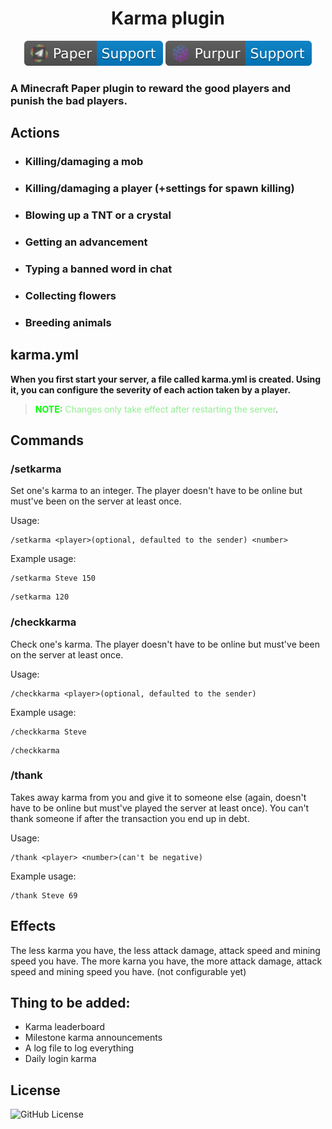 <div align="center">
<h1>
Karma plugin
</h1>

![Paper Support](image/paper-support.svg)
![Purpur Support](image/purpur-support.svg)
</div>

### A Minecraft Paper plugin to reward the good players and punish the bad players.

## Actions
* ### Killing/damaging a mob
* ### Killing/damaging a player (+settings for spawn killing)
* ### Blowing up a TNT or a crystal
* ### Getting an advancement
* ### Typing a banned word in chat
* ### Collecting flowers
* ### Breeding animals

## karma.yml
**When you first start your server, a file called karma.yml is created. Using it, you can configure the severity of each action taken by a player.**

> **<span style="color:Lime">NOTE:</span>**
> <span style="color:lightgreen">Changes only take effect after restarting the server</span>. 

## Commands
### /setkarma
Set one's karma to an integer. The player doesn't have to be online but must've been on the server at least once.

Usage:
```
/setkarma <player>(optional, defaulted to the sender) <number> 
```
Example usage:
```
/setkarma Steve 150
```
```
/setkarma 120
```
### /checkkarma
Check one's karma. The player doesn't have to be online but must've been on the server at least once.

Usage:
```
/checkkarma <player>(optional, defaulted to the sender)
```
Example usage:
```
/checkkarma Steve
```
```
/checkkarma
```
### /thank
Takes away karma from you and give it to someone else (again, doesn't have to be online but must've played the server at least once). You can't thank someone if after the transaction you end up in debt.

Usage:
```
/thank <player> <number>(can't be negative)
```
Example usage:
```
/thank Steve 69
```

## Effects 
The less karma you have, the less attack damage, attack speed and mining speed you have. The more karna you have, the more attack damage, attack speed and mining speed you have. (not configurable yet)


## Thing to be added:
* Karma leaderboard
* Milestone karma announcements
* A log file to log everything
* Daily login karma

## License
![GitHub License](https://img.shields.io/github/license/consler/Karma)
